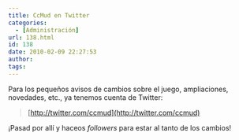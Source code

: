 ```yaml
---
title: CcMud en Twitter
categories:
  - [Administración]
url: 138.html
id: 138
date: 2010-02-09 22:27:53
author:
tags:
---
```


Para los pequeños avisos de cambios sobre el juego, ampliaciones, novedades, etc., ya tenemos cuenta de Twitter:

> [http://twitter.com/ccmud](http://twitter.com/ccmud)  

¡Pasad por allí y haceos _followers_ para estar al tanto de los cambios!